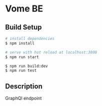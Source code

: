# Vome BE

## Build Setup

```bash
# install dependencies
$ npm install

# serve with hot reload at localhost:3000
$ npm run start

$ npm run build:dev
$ npm run test

```

## Description

GraphQl endpoint